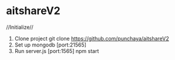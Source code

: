 # aitshareV2
//Initialize//
1. Clone project 
    git clone https://github.com/punchaya/aitshareV2
2. Set up mongodb [port:21565]
3. Run server.js [port:1565] 
    npm start
